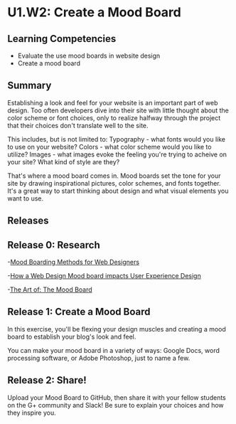 # U1.W2: Create a Mood Board

## Learning Competencies
- Evaluate the use mood boards in website design
- Create a mood board

## Summary

Establishing a look and feel for your website is an important part of web design. Too often developers dive into their site with little thought about the color scheme or font choices, only to realize halfway through the project that their choices don't translate well to the site.

This includes, but is not limited to:
Typography - what fonts would you like to use on your website?
Colors - what color scheme would you like to utilize?
Images - what images evoke the feeling you're trying to acheive on your site? What kind of style are they?

That's where a mood board comes in. Mood boards set the tone for your site by drawing inspirational pictures, color schemes, and fonts together. It's a great way to start thinking about design and what visual elements you want to use.

## Releases
## Release 0: Research
-[Mood Boarding Methods for Web Designers](http://www.onextrapixel.com/2012/02/10/mood-boarding-methods-for-web-designers/)

-[How a Web Design Mood board impacts User Experience Design](http://www.protofuse.com/blog/how-web-design-mood-board-impacts-ux/)

-[The Art of: The Mood Board](http://www.creatively-driven.com/the-art-of-the-mood-board/)

## Release 1: Create a Mood Board

In this exercise, you'll be flexing your design muscles and creating a mood board to establish your blog's look and feel.

You can make your mood board in a variety of ways: Google Docs, word processing software, or Adobe Photoshop, just to name a few.

## Release 2: Share!
Upload your Mood Board to GitHub, then share it with your fellow students on the G+ community and Slack! Be sure to explain your choices and how they inspire you.
